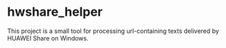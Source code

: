 # hwshare_helper
This project is a small tool for processing url-containing texts delivered by HUAWEI Share on Windows.
